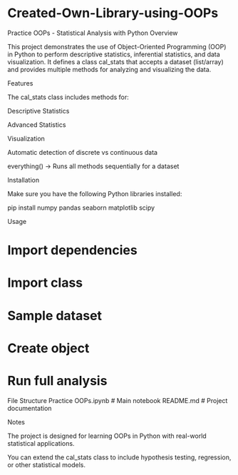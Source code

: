 # Created-Own-Library-using-OOPs

Practice OOPs - Statistical Analysis with Python
Overview

This project demonstrates the use of Object-Oriented Programming (OOP) in Python to perform descriptive statistics, inferential statistics, and data visualization.
It defines a class cal_stats that accepts a dataset (list/array) and provides multiple methods for analyzing and visualizing the data.

Features

The cal_stats class includes methods for:

Descriptive Statistics

Advanced Statistics

Visualization

Automatic detection of discrete vs continuous data

everything() → Runs all methods sequentially for a dataset

Installation

Make sure you have the following Python libraries installed:

pip install numpy pandas seaborn matplotlib scipy

Usage

# Import dependencies

# Import class

# Sample dataset

# Create object

# Run full analysis

File Structure
Practice OOPs.ipynb   # Main notebook
README.md             # Project documentation

Notes

The project is designed for learning OOPs in Python with real-world statistical applications.

You can extend the cal_stats class to include hypothesis testing, regression, or other statistical models.
